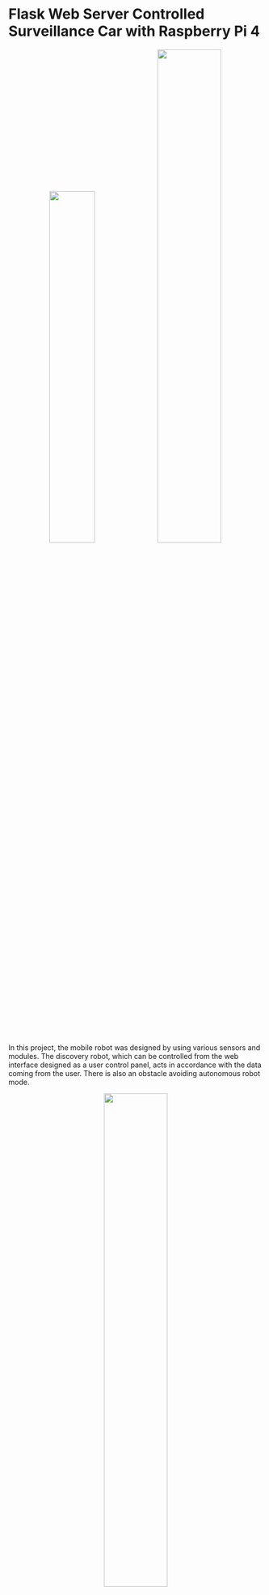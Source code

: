 # Flask Web Server Controlled Surveillance Car with  Raspberry Pi 4


<p align="center">
  <img width="42.2%" height="42.2%" src="https://user-images.githubusercontent.com/60669304/170241373-84cd21d2-a420-4adc-be6f-5e104ac136fa.jpg" /><img width="50%" height="50%" src="https://user-images.githubusercontent.com/60669304/170241402-10864f64-649e-4b13-86a8-6358e3d8f4d6.jpg" />
</p>

In this project, the mobile robot was designed by using various sensors and modules. The discovery robot, which can be controlled from the web interface designed as a user control panel, acts in accordance with the data coming from the user. There is also an obstacle avoiding autonomous robot mode.

<p align="center">
  <img width="50%" height="50%" src="https://user-images.githubusercontent.com/60669304/170247048-78fc0fb0-ee98-4d5d-a7c1-eecbafd1b204.jpg" />
  <img width="50%" height="50%" src="https://user-images.githubusercontent.com/60669304/170241434-dcc611b1-79f6-4e3a-8c91-6324c57fdbd2.jpg" />
</p>

Thanks to the ultrasonic distance sensor mounted on it, it can detect the obstacles in front of it, can detect the temperature and humidity value of the environment with the help of the heat and humidity sensor, and can transmit the image of the environment to the user simultaneously with the help of its camera from the control panel, thus allowing the user to get more detailed information about the robot's environment. It is aimed to design a reconnaissance robot that allows them to have information. In addition, the creation of an open source to create a mobile robot for education and research is one of the foundations of this purpose.

<p align="center">
  <img width="50%" height="50%" src="https://user-images.githubusercontent.com/60669304/170247631-5258bc7e-de03-48c1-ba1e-603bca3cf2ec.jpg" />
</p>

